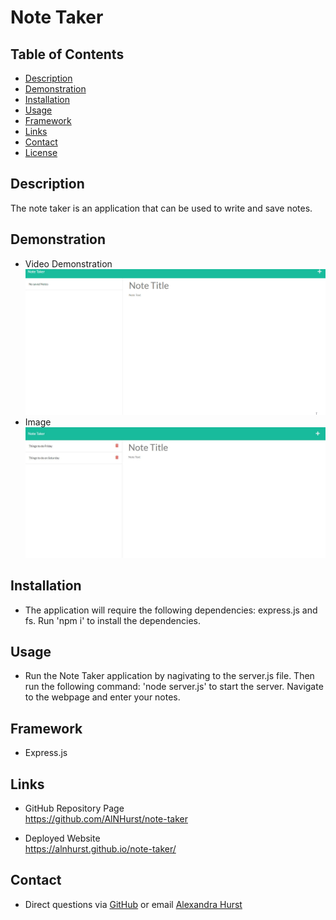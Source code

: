 # Note Taker

## Table of Contents
* [Description](#Description) 
* [Demonstration](#Demonstration)
* [Installation](#Installation)
* [Usage](#Usage)  
* [Framework](#Framework)
* [Links](#Links)
* [Contact](#Contact)
* [License](#License)

## Description
The note taker is an application that can be used to write and save notes. 

## Demonstration
* Video Demonstration
![gif Demonstration](https://github.com/AlNHurst/note-taker/blob/main/Assets/note-taker.gif)
* Image
![Application image](https://github.com/AlNHurst/note-taker/blob/main/Assets/note-taker-img.JPG)

## Installation
*  The application will require the following dependencies: express.js and fs. Run 'npm i' to install the dependencies. 

## Usage
* Run the Note Taker application by nagivating to the server.js file. Then run the following command: 'node server.js' to start the server. Navigate to the webpage and enter your notes. 

## Framework
* Express.js

## Links
* GitHub Repository Page <br>
https://github.com/AlNHurst/note-taker

* Deployed Website <br>
https://alnhurst.github.io/note-taker/

## Contact
* Direct questions via [GitHub](https://github.com/AlNHurst) or email [Alexandra Hurst](mailto:ahurst10@uncc.edu)